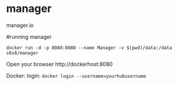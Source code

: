 # manager
manager.io

#running manager
```
docker run -d -p 8080:8080 --name Manager -v $(pwd)/data:/data s6s8/manager
```

Open your browser http://dockerhost:8080

Docker:
login:
`docker login --username=yourhubusername`

